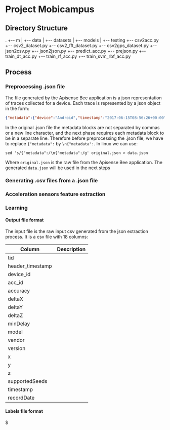 # Project Mobicampus

## Directory Structure
.
+-- m
|	+-- data
|	+-- datasets
|	+-- models
|	+-- testing
+-- csv2acc.py
+-- csv2_dataset.py
+-- csv2_fft_dataset.py
+-- csv2gps_dataset.py
+-- json2csv.py
+-- json2json.py
+-- predict_acc.py
+-- prejson.py
+-- train_dt_acc.py
+-- train_rf_acc.py
+-- train_svm_rbf_acc.py


## Process
### Preprocessing .json file
The file generated by the Apisense Bee application is a json representation of traces collected 
for a device. Each trace is represented by a json object in the form:

```json
{"metadata":{"device":"Android","timestamp":"2017-06-15T08:56:26+00:00"} ...
```

In the original .json file the metadata blocks are not separated by commas or a new line character,
and the next phase requires each metadata block to be in a separate line. Therefore before preprocessing
the .json file, we have to replace `{"metadata":` by `\n{"metadata":`. In linux we can use:

```console
sed 's/{"metadata":/\n{"metadata":/g' original.json > data.json
```

Where `original.json` is the raw file from the Apisense Bee application. The generated `data.json` will be 
used in the next steps

### Generating .csv files from a .json file



### Acceleration sensors feature extraction


### Learning


#### Output file format
The input file is the raw input csv generated from the json extraction process. It is
a csv file with 18 columns:

Column | Description
-------|------------
tid |
header_timestamp |
device_id |
acc_id |
accuracy |
deltaX |
deltaY |
deltaZ |
minDelay |
model |
vendor |
version |
x |
y |
z |
supportedSeeds |
timestamp |
recordDate |




#### Labels file format


$